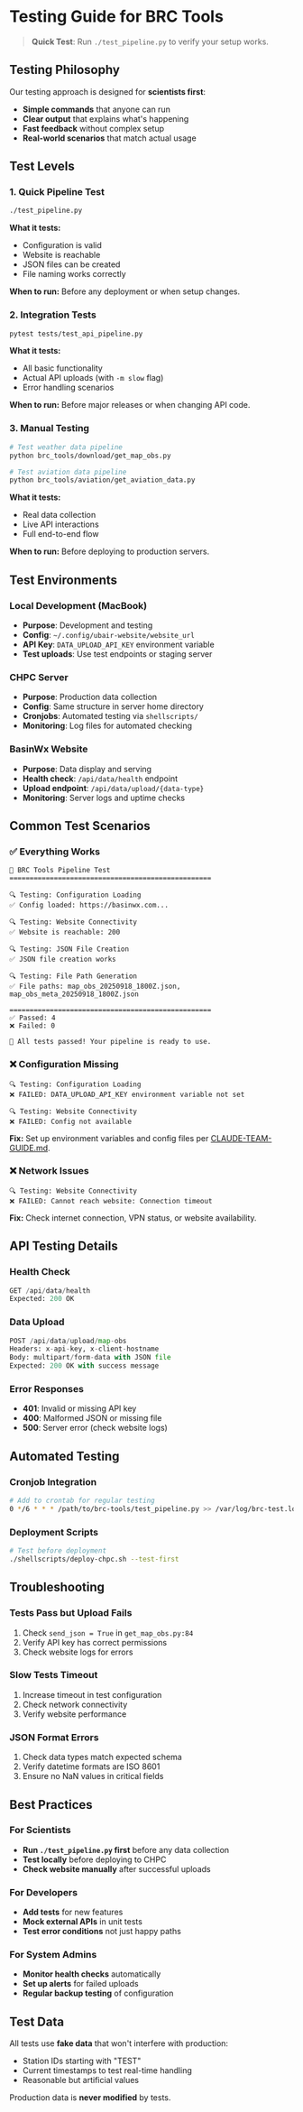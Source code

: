 # Testing Guide for BRC Tools

> **Quick Test**: Run `./test_pipeline.py` to verify your setup works.

## Testing Philosophy

Our testing approach is designed for **scientists first**:
- **Simple commands** that anyone can run
- **Clear output** that explains what's happening
- **Fast feedback** without complex setup
- **Real-world scenarios** that match actual usage

## Test Levels

### 1. Quick Pipeline Test
```bash
./test_pipeline.py
```
**What it tests:**
- Configuration is valid
- Website is reachable
- JSON files can be created
- File naming works correctly

**When to run:** Before any deployment or when setup changes.

### 2. Integration Tests
```bash
pytest tests/test_api_pipeline.py
```
**What it tests:**
- All basic functionality
- Actual API uploads (with `-m slow` flag)
- Error handling scenarios

**When to run:** Before major releases or when changing API code.

### 3. Manual Testing
```bash
# Test weather data pipeline
python brc_tools/download/get_map_obs.py

# Test aviation data pipeline
python brc_tools/aviation/get_aviation_data.py
```
**What it tests:**
- Real data collection
- Live API interactions
- Full end-to-end flow

**When to run:** Before deploying to production servers.

## Test Environments

### Local Development (MacBook)
- **Purpose**: Development and testing
- **Config**: `~/.config/ubair-website/website_url`
- **API Key**: `DATA_UPLOAD_API_KEY` environment variable
- **Test uploads**: Use test endpoints or staging server

### CHPC Server
- **Purpose**: Production data collection
- **Config**: Same structure in server home directory
- **Cronjobs**: Automated testing via `shellscripts/`
- **Monitoring**: Log files for automated checking

### BasinWx Website
- **Purpose**: Data display and serving
- **Health check**: `/api/data/health` endpoint
- **Upload endpoint**: `/api/data/upload/{data-type}`
- **Monitoring**: Server logs and uptime checks

## Common Test Scenarios

### ✅ Everything Works
```
🧪 BRC Tools Pipeline Test
==================================================

🔍 Testing: Configuration Loading
✅ Config loaded: https://basinwx.com...

🔍 Testing: Website Connectivity
✅ Website is reachable: 200

🔍 Testing: JSON File Creation
✅ JSON file creation works

🔍 Testing: File Path Generation
✅ File paths: map_obs_20250918_1800Z.json, map_obs_meta_20250918_1800Z.json

==================================================
✅ Passed: 4
❌ Failed: 0

🎉 All tests passed! Your pipeline is ready to use.
```

### ❌ Configuration Missing
```
🔍 Testing: Configuration Loading
❌ FAILED: DATA_UPLOAD_API_KEY environment variable not set

🔍 Testing: Website Connectivity
❌ FAILED: Config not available
```

**Fix:** Set up environment variables and config files per [CLAUDE-TEAM-GUIDE.md](../CLAUDE-TEAM-GUIDE.md).

### ❌ Network Issues
```
🔍 Testing: Website Connectivity
❌ FAILED: Cannot reach website: Connection timeout
```

**Fix:** Check internet connection, VPN status, or website availability.

## API Testing Details

### Health Check
```python
GET /api/data/health
Expected: 200 OK
```

### Data Upload
```python
POST /api/data/upload/map-obs
Headers: x-api-key, x-client-hostname
Body: multipart/form-data with JSON file
Expected: 200 OK with success message
```

### Error Responses
- **401**: Invalid or missing API key
- **400**: Malformed JSON or missing file
- **500**: Server error (check website logs)

## Automated Testing

### Cronjob Integration
```bash
# Add to crontab for regular testing
0 */6 * * * /path/to/brc-tools/test_pipeline.py >> /var/log/brc-test.log 2>&1
```

### Deployment Scripts
```bash
# Test before deployment
./shellscripts/deploy-chpc.sh --test-first
```

## Troubleshooting

### Tests Pass but Upload Fails
1. Check `send_json = True` in `get_map_obs.py:84`
2. Verify API key has correct permissions
3. Check website logs for errors

### Slow Tests Timeout
1. Increase timeout in test configuration
2. Check network connectivity
3. Verify website performance

### JSON Format Errors
1. Check data types match expected schema
2. Verify datetime formats are ISO 8601
3. Ensure no NaN values in critical fields

## Best Practices

### For Scientists
- **Run `./test_pipeline.py` first** before any data collection
- **Test locally** before deploying to CHPC
- **Check website manually** after successful uploads

### For Developers
- **Add tests** for new features
- **Mock external APIs** in unit tests
- **Test error conditions** not just happy paths

### For System Admins
- **Monitor health checks** automatically
- **Set up alerts** for failed uploads
- **Regular backup testing** of configuration

## Test Data

All tests use **fake data** that won't interfere with production:
- Station IDs starting with "TEST"
- Current timestamps to test real-time handling
- Reasonable but artificial values

Production data is **never modified** by tests.